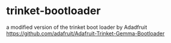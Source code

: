 # trinket-bootloader
a modified version of the trinket boot loader by Adadfruit https://github.com/adafruit/Adafruit-Trinket-Gemma-Bootloader
